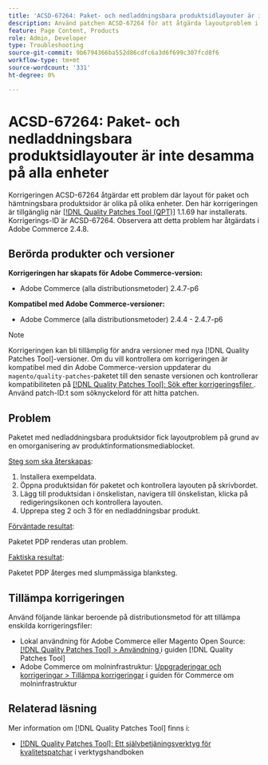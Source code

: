 ```yaml
---
title: 'ACSD-67264: Paket- och nedladdningsbara produktsidlayouter är inte desamma på alla enheter'
description: Använd patchen ACSD-67264 för att åtgärda layoutproblem i Adobe Commerce-paketet och hämtningsbara sidor på grund av en omordning av produktinformationsmediablocket.
feature: Page Content, Products
role: Admin, Developer
type: Troubleshooting
source-git-commit: 9b6794366ba552d86cdfc6a3d6f699c307fcd8f6
workflow-type: tm+mt
source-wordcount: '331'
ht-degree: 0%

---
```



# ACSD-67264: Paket- och nedladdningsbara produktsidlayouter är inte desamma på alla enheter

Korrigeringen ACSD-67264 åtgärdar ett problem där layout för paket och hämtningsbara produktsidor är olika på olika enheter. Den här korrigeringen är tillgänglig när [[!DNL Quality Patches Tool (QPT)]](/help/tools/quality-patches-tool/quality-patches-tool-to-self-serve-quality-patches.md) 1.1.69 har installerats. Korrigerings-ID är ACSD-67264. Observera att detta problem har åtgärdats i Adobe Commerce 2.4.8.

## Berörda produkter och versioner

**Korrigeringen har skapats för Adobe Commerce-version:**

* Adobe Commerce (alla distributionsmetoder) 2.4.7-p6

**Kompatibel med Adobe Commerce-versioner:**

* Adobe Commerce (alla distributionsmetoder) 2.4.4 - 2.4.7-p6

>[!NOTE]
>
>Korrigeringen kan bli tillämplig för andra versioner med nya [!DNL Quality Patches Tool]-versioner. Om du vill kontrollera om korrigeringen är kompatibel med din Adobe Commerce-version uppdaterar du `magento/quality-patches`-paketet till den senaste versionen och kontrollerar kompatibiliteten på [[!DNL Quality Patches Tool]: Sök efter korrigeringsfiler ](https://experienceleague.adobe.com/tools/commerce-quality-patches/index.html?lang=sv-SE). Använd patch-ID:t som söknyckelord för att hitta patchen.

## Problem

Paketet med nedladdningsbara produktsidor fick layoutproblem på grund av en omorganisering av produktinformationsmediablocket.

<u>Steg som ska återskapas</u>:

1. Installera exempeldata.
1. Öppna produktsidan för paketet och kontrollera layouten på skrivbordet.
1. Lägg till produktsidan i önskelistan, navigera till önskelistan, klicka på redigeringsikonen och kontrollera layouten.
1. Upprepa steg 2 och 3 för en nedladdningsbar produkt.

<u>Förväntade resultat</u>:

Paketet PDP renderas utan problem.

<u>Faktiska resultat</u>:

Paketet PDP återges med slumpmässiga blanksteg.

## Tillämpa korrigeringen

Använd följande länkar beroende på distributionsmetod för att tillämpa enskilda korrigeringsfiler:

* Lokal användning för Adobe Commerce eller Magento Open Source: [[!DNL Quality Patches Tool] > Användning ](/help/tools/quality-patches-tool/usage.md) i guiden [!DNL Quality Patches Tool]
* Adobe Commerce om molninfrastruktur: [Uppgraderingar och korrigeringar > Tillämpa korrigeringar](https://experienceleague.adobe.com/docs/commerce-cloud-service/user-guide/develop/upgrade/apply-patches.html?lang=sv-SE) i guiden för Commerce om molninfrastruktur

## Relaterad läsning

Mer information om [!DNL Quality Patches Tool] finns i:

* [[!DNL Quality Patches Tool]: Ett självbetjäningsverktyg för kvalitetspatchar](/help/tools/quality-patches-tool/quality-patches-tool-to-self-serve-quality-patches.md) i verktygshandboken
